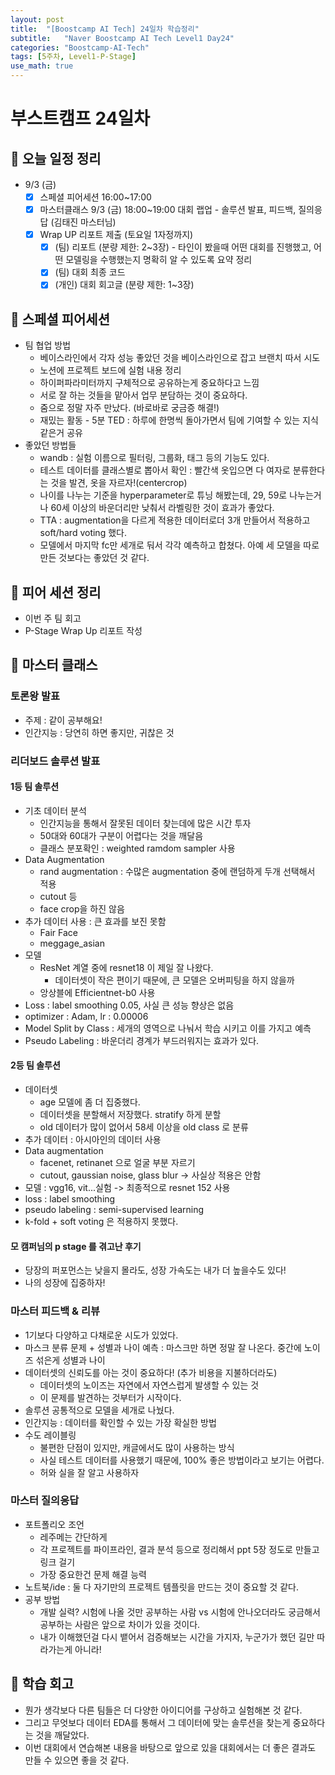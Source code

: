 ```yaml
---
layout: post
title:  "[Boostcamp AI Tech] 24일차 학습정리"
subtitle:   "Naver Boostcamp AI Tech Level1 Day24"
categories: "Boostcamp-AI-Tech"
tags: [5주차, Level1-P-Stage]
use_math: true
---
```


# 부스트캠프 24일차

## 📝 오늘 일정 정리

* 9/3 (금)
  - [x] 스페셜 피어세션 16:00~17:00
  - [x] 마스터클래스 9/3 (금) 18:00~19:00 대회 랩업 - 솔루션 발표, 피드백, 질의응답 (김태진 마스터님)
  - [x] Wrap UP 리포트 제출 (토요일 1자정까지)
    - [x] (팀) 리포트 (분량 제한: 2~3장) - 타인이 봤을때 어떤 대회를 진행했고, 어떤 모델링을 수행했는지 명확히 알 수 있도록 요약 정리
    - [x] (팀) 대회 최종 코드
    - [x] (개인) 대회 회고글 (분량 제한: 1~3장)

## 🍂 스페셜 피어세션

* 팀 협업 방법
  * 베이스라인에서 각자 성능 좋았던 것을 베이스라인으로 잡고 브랜치 따서 시도
  * 노션에 프로젝트 보드에 실험 내용 정리
  * 하이퍼파라미터까지 구체적으로 공유하는게 중요하다고 느낌
  * 서로 잘 하는 것들을 맡아서 업무 분담하는 것이 중요하다.
  * 줌으로 정말 자주 만났다. (바로바로 궁금증 해결!)
  * 재밌는 활동 - 5분 TED : 하루에 한명씩 돌아가면서 팀에 기여할 수 있는 지식 같은거 공유
* 좋았던 방법들
  * wandb : 실험 이름으로 필터링, 그룹화, 태그 등의 기능도 있다.
  * 테스트 데이터를 클래스별로 뽑아서 확인 : 빨간색 옷입으면 다 여자로 분류한다는 것을 발견, 옷을 자르자!(centercrop)
  * 나이를 나누는 기준을 hyperparameter로 튜닝 해봤는데, 29, 59로 나누는거나 60세 이상의 바운더리만 낮춰서 라벨링한 것이 효과가 좋았다.
  * TTA : augmentation을 다르게 적용한 데이터로더 3개 만들어서 적용하고 soft/hard voting 했다.
  * 모델에서 마지막 fc만 세개로 둬서 각각 예측하고 합쳤다. 아예 세 모델을 따로 만든 것보다는 좋았던 것 같다.

## 🌱 피어 세션 정리

* 이번 주 팀 회고
* P-Stage Wrap Up 리포트 작성

## 💎 마스터 클래스

### 토론왕 발표 

* 주제 : 같이 공부해요!
* 인간지능 : 당연히 하면 좋지만, 귀찮은 것

### 리더보드 솔루션 발표

#### 1등 팀 솔루션

* 기초 데이터 분석
  * 인간지능을 통해서 잘못된 데이터 찾는데에 많은 시간 투자
  * 50대와 60대가 구분이 어렵다는 것을 깨달음
  * 클래스 분포확인 : weighted ramdom sampler 사용
* Data Augmentation
  * rand augmentation : 수많은 augmentation 중에 랜덤하게 두개 선택해서 적용
  * cutout 등
  * face crop을 하진 않음
* 추가 데이터 사용 : 큰 효과를 보진 못함
  * Fair Face
  * meggage_asian 
* 모델
  * ResNet 계열 중에 resnet18 이 제일 잘 나왔다.
    * 데이터셋이 작은 편이기 때문에, 큰 모델은 오버피팅을 하지 않을까
  * 앙상블에 Efficientnet-b0 사용
* Loss : label smoothing 0.05, 사실 큰 성능 향상은 없음
* optimizer : Adam, lr : 0.00006
* Model Split by Class : 세개의 영역으로 나눠서 학습 시키고 이를 가지고 예측
* Pseudo Labeling : 바운더리 경계가 부드러워지는 효과가 있다.

#### 2등 팀 솔루션

* 데이터셋
  * age 모델에 좀 더 집중했다.
  * 데이터셋을 분할해서 저장했다. stratify 하게 분할
  * old 데이터가 많이 없어서 58세 이상을 old class 로 분류
* 추가 데이터 : 아시아인의 데이터 사용
* Data augmentation
  * facenet, retinanet 으로 얼굴 부분 자르기
  * cutout, gaussian noise, glass blur -> 사실상 적용은 안함
* 모델 : vgg16, vit...실험 -> 최종적으로 resnet 152 사용
* loss : label smoothing
* pseudo labeling : semi-supervised learning
* k-fold + soft voting 은 적용하지 못했다.

#### 모 캠퍼님의 p stage 를 겪고난 후기

* 당장의 퍼포먼스는 낮을지 몰라도, 성장 가속도는 내가 더 높을수도 있다!
* 나의 성장에 집중하자!

### 마스터 피드백 & 리뷰

* 1기보다 다양하고 다채로운 시도가 있었다.
* 마스크 분류 문제 + 성별과 나이 예측 : 마스크만 하면 정말 잘 나온다. 중간에 노이즈 섞은게 성별과 나이
* 데이터셋의 신뢰도를 아는 것이 중요하다! (추가 비용을 지불하더라도)
  * 데이터셋의 노이즈는 자연에서 자연스럽게 발생할 수 있는 것
  * 이 문제를 발견하는 것부터가 시작이다.
* 솔루션 공통적으로 모델을 세개로 나눴다.
* 인간지능 : 데이터를 확인할 수 있는 가장 확실한 방법
* 수도 레이블링
  * 불편한 단점이 있지만, 캐글에서도 많이 사용하는 방식
  * 사실 테스트 데이터를 사용했기 때문에, 100% 좋은 방법이라고 보기는 어렵다.
  * 허와 실을 잘 알고 사용하자

### 마스터 질의응답

* 포트폴리오 조언
  * 레주메는 간단하게
  * 각 프로젝트를 파이프라인, 결과 분석 등으로 정리해서 ppt 5장 정도로 만들고 링크 걸기
  * 가장 중요한건 문제 해결 능력
* 노트북/ide : 둘 다 자기만의 프로젝트 템플릿을 만드는 것이 중요할 것 같다.
* 공부 방법
  * 개발 실력? 시험에 나올 것만 공부하는 사람 vs 시험에 안나오더라도 궁금해서 공부하는 사람은 앞으로 차이가 있을 것이다.
  * 내가 이해했던걸 다시 뱉어서 검증해보는 시간을 가지자, 누군가가 했던 길만 따라가는게 아니라!

## 🚀 학습 회고

* 뭔가 생각보다 다른 팀들은 더 다양한 아이디어를 구상하고 실험해본 것 같다.
* 그리고 무엇보다 데이터 EDA를 통해서 그 데이터에 맞는 솔루션을 찾는게 중요하다는 것을 깨달았다.
* 이번 대회에서 연습해본 내용을 바탕으로 앞으로 있을 대회에서는 더 좋은 결과도 만들 수 있으면 좋을 것 같다.
